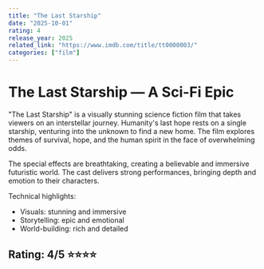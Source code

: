 ```yaml
---
title: "The Last Starship"
date: "2025-10-01"
rating: 4
release_year: 2025
related_link: "https://www.imdb.com/title/tt0000003/"
categories: ["film"]
---
```


# The Last Starship — A Sci-Fi Epic

"The Last Starship" is a visually stunning science fiction film that takes viewers on an interstellar journey. Humanity's last hope rests on a single starship, venturing into the unknown to find a new home. The film explores themes of survival, hope, and the human spirit in the face of overwhelming odds.

The special effects are breathtaking, creating a believable and immersive futuristic world. The cast delivers strong performances, bringing depth and emotion to their characters.

Technical highlights:
- Visuals: stunning and immersive
- Storytelling: epic and emotional
- World-building: rich and detailed

## Rating: 4/5 ⭐⭐⭐⭐